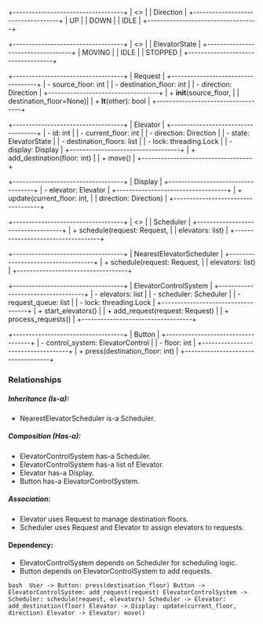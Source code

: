 +-----------------------------------+
|            <<enum>>               |
|           Direction               |
+-----------------------------------+
| UP                                |
| DOWN                              |
| IDLE                              |
+-----------------------------------+

+-----------------------------------+
|            <<enum>>               |
|         ElevatorState             |
+-----------------------------------+
| MOVING                            |
| IDLE                              |
| STOPPED                           |
+-----------------------------------+

+-----------------------------------+
|             Request               |
+-----------------------------------+
| - source_floor: int               |
| - destination_floor: int          |
| - direction: Direction            |
+-----------------------------------+
| + __init__(source_floor,          |
|            destination_floor=None)|
| + __lt__(other): bool             |
+-----------------------------------+

+-----------------------------------+
|             Elevator              |
+-----------------------------------+
| - id: int                         |
| - current_floor: int              |
| - direction: Direction            |
| - state: ElevatorState            |
| - destination_floors: list        |
| - lock: threading.Lock            |
| - display: Display                |
+-----------------------------------+
| + add_destination(floor: int)     |
| + move()                          |
+-----------------------------------+

+-----------------------------------+
|             Display               |
+-----------------------------------+
| - elevator: Elevator              |
+-----------------------------------+
| + update(current_floor: int,      |
|          direction: Direction)    |
+-----------------------------------+

+-----------------------------------+
|           <<interface>>           |
|            Scheduler              |
+-----------------------------------+
| + schedule(request: Request,      |
|            elevators: list)       |
+-----------------------------------+

+-----------------------------------+
|      NearestElevatorScheduler     |
+-----------------------------------+
| + schedule(request: Request,      |
|            elevators: list)       |
+-----------------------------------+

+-----------------------------------+
|     ElevatorControlSystem         |
+-----------------------------------+
| - elevators: list                 |
| - scheduler: Scheduler            |
| - request_queue: list             |
| - lock: threading.Lock            |
+-----------------------------------+
| + start_elevators()               |
| + add_request(request: Request)   |
| + process_requests()              |
+-----------------------------------+

+-----------------------------------+
|             Button                |
+-----------------------------------+
| - control_system: ElevatorControl |
| - floor: int                      |
+-----------------------------------+
| + press(destination_floor: int)   |
+-----------------------------------+





### Relationships

##### Inheritance (Is-a):

- NearestElevatorScheduler is-a Scheduler.

##### Composition (Has-a):

- ElevatorControlSystem has-a Scheduler.
- ElevatorControlSystem has-a list of Elevator.
- Elevator has-a Display.
- Button has-a ElevatorControlSystem.

##### Association:

- Elevator uses Request to manage destination floors.
- Scheduler uses Request and Elevator to assign elevators to requests.

#### Dependency:
- ElevatorControlSystem depends on Scheduler for scheduling logic.
- Button depends on ElevatorControlSystem to add requests.

`bash 
    User -> Button: press(destination_floor)
    Button -> ElevatorControlSystem: add_request(request)
    ElevatorControlSystem -> Scheduler: schedule(request, elevators)
    Scheduler -> Elevator: add_destination(floor)
    Elevator -> Display: update(current_floor, direction)
    Elevator -> Elevator: move()
`
